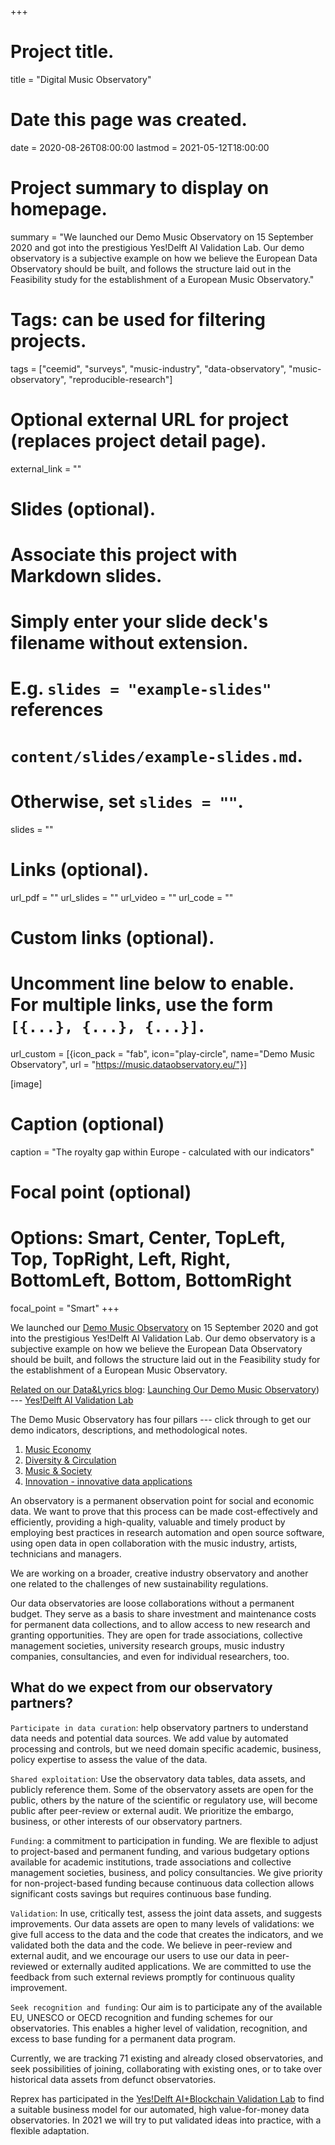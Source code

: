 +++
# Project title.
title = "Digital Music Observatory"

# Date this page was created.
date = 2020-08-26T08:00:00
lastmod = 2021-05-12T18:00:00

# Project summary to display on homepage.
summary = "We launched our Demo Music Observatory on 15 September 2020 and got into the prestigious Yes!Delft AI Validation Lab. Our demo observatory is a subjective example on how we believe the European Data Observatory should be built, and follows the structure laid out in the Feasibility study for the establishment of a European Music Observatory."

# Tags: can be used for filtering projects.
tags = ["ceemid", "surveys", "music-industry", "data-observatory", "music-observatory", "reproducible-research"]

# Optional external URL for project (replaces project detail page).
external_link = ""

# Slides (optional).
#   Associate this project with Markdown slides.
#   Simply enter your slide deck's filename without extension.
#   E.g. `slides = "example-slides"` references 
#   `content/slides/example-slides.md`.
#   Otherwise, set `slides = ""`.
slides = ""

# Links (optional).
url_pdf = ""
url_slides = ""
url_video = ""
url_code = ""

# Custom links (optional).
#   Uncomment line below to enable. For multiple links, use the form `[{...}, {...}, {...}]`.
url_custom = [{icon_pack = "fab", icon="play-circle", name="Demo Music Observatory", url = "https://music.dataobservatory.eu/"}]

[image]
  # Caption (optional)
  caption = "The royalty gap within Europe - calculated with our indicators"
  
  # Focal point (optional)
  # Options: Smart, Center, TopLeft, Top, TopRight, Left, Right, BottomLeft, Bottom, BottomRight
  focal_point = "Smart"
+++

We launched our [Demo Music Observatory](https://music.dataobservatory.eu/) on 15 September 2020 and got into the prestigious Yes!Delft AI Validation Lab. Our demo observatory is a subjective example on how we believe the European Data Observatory should be built, and follows the structure laid out in the Feasibility study for the establishment of a European Music Observatory.

<span style="text-decoration:underline">Related on our Data&Lyrics blog</span>:
[Launching Our Demo Music Observatory](https://dataandlyrics.com/post/2020-09-15-music-observatory-launch/)) --- [Yes!Delft AI Validation Lab](https://dataandlyrics.com/post/2020-09-25-yesdelft-validation/)

The Demo Music Observatory has four pillars --- click through to get our demo indicators, descriptions, and methodological notes.

1. [Music Economy](https://data.music.dataobservatory.eu/music-economy.html) 
2. [Diversity & Circulation](https://data.music.dataobservatory.eu/music-diversity.html)
3. [Music & Society](https://data.music.dataobservatory.eu/music-society.html)
4. [Innovation - innovative data applications](https://data.music.dataobservatory.eu/innovation.html)

An observatory is a permanent observation point for social and economic data. We want to prove that this process can be made cost-effectively and efficiently, providing a high-quality, valuable and timely product by employing best practices in research automation and open source software, using open data in open collaboration with the music industry, artists, technicians and managers.

We are working on a broader, creative industry observatory and another one related to the challenges of new sustainability regulations.

Our data observatories are loose collaborations without a permanent budget.  They serve as a basis to share investment and maintenance costs for permanent data collections, and to allow access to new research and granting opportunities. They are open for trade associations, collective management societies, university research groups, music industry companies, consultancies, and even for individual researchers, too. 

## What do we expect from our observatory partners?

`Participate in data curation`: help observatory partners to understand data needs and potential data sources. We add value by automated processing and controls, but we need domain specific academic, business, policy expertise to assess the value of the data.

`Shared exploitation`: Use the observatory data tables, data assets, and publicly reference them.  Some of the observatory assets are open for the public, others by the nature of the scientific or regulatory use, will become public after peer-review or external audit.  We prioritize the embargo, business, or other interests of our observatory partners.

`Funding`: a commitment to participation in funding.  We are flexible to adjust to project-based and permanent funding, and various budgetary options available for academic institutions, trade associations and collective management societies, business, and policy consultancies. We give priority for non-project-based funding because continuous data collection allows significant costs savings but requires continuous base funding.

`Validation`: In use, critically test, assess the joint data assets, and suggests improvements. Our data assets are open to many levels of validations: we give full access to the data and the code that creates the indicators, and we validated both the data and the code. We believe in peer-review and external audit, and we encourage our users to use our data in peer-reviewed or externally audited applications. We are committed to use the feedback from such external reviews promptly for continuous quality improvement.

`Seek recognition and funding`: Our aim is to participate any of the available EU, UNESCO or OECD recognition and funding schemes for our observatories.  This enables a higher level of validation, recognition, and excess to base funding for a permanent data program.

Currently, we are tracking 71 existing and already closed observatories, and seek possibilities of joining, collaborating with existing ones, or to take over historical data assets from defunct observatories.

Reprex has participated in the [Yes!Delft AI+Blockchain Validation Lab](/post/2020-09-25-yesdelft-validation/) to find a suitable business model for our automated, high value-for-money data observatories. In 2021 we will try to put validated ideas into practice, with a flexible adaptation.
